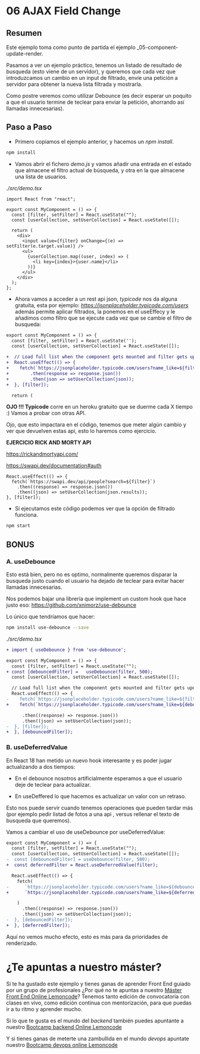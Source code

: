 # 06 AJAX Field Change

## Resumen

Este ejemplo toma como punto de partida el ejemplo \_05-component-update-render.

Pasamos a ver un ejemplo práctico, tenemos un listado de resultado de busqueda
(esto viene de un servidor), y queremos que cada vez que introduzcamos un
cambio en un input de filtrado, envíe una petición a servidor para obtener
la nueva lista filtrada y mostrarla.

Como postre veremos como utilizar Debounce (es decir esperar un poquito a
que el usuario termine de teclear para enviar la petición, ahorrando
así llamadas innecesarias).

## Paso a Paso

- Primero copiamos el ejemplo anterior, y hacemos un _npm install_.

```bash
npm install
```

- Vamos abrir el fichero _demo.js_ y vamos añadir una entrada en el
  estado que almacene el filtro actual de búsqueda, y otra en la que almacene
  una lista de usuarios.

_./src/demo.tsx_

```tsx
import React from "react";

export const MyComponent = () => {
  const [filter, setFilter] = React.useState("");
  const [userCollection, setUserCollection] = React.useState([]);

  return (
    <div>
      <input value={filter} onChange={(e) => setFilter(e.target.value)} />
      <ul>
        {userCollection.map((user, index) => (
          <li key={index}>{user.name}</li>
        ))}
      </ul>
    </div>
  );
};
```

- Ahora vamos a acceder a un rest api json, _typicode_ nos da alguna gratuita,
  esta por ejemplo: _https://jsonplaceholder.typicode.com/users_ además permite
  aplicar filtrados, la ponemos en el useEffecy y le añadimos como filtro que
  se ejecute cada vez que se cambie el filtro de busqueda:

```diff
export const MyComponent = () => {
  const [filter, setFilter] = React.useState('');
  const [userCollection, setUserCollection] = React.useState([]);

+  // Load full list when the component gets mounted and filter gets updated
+  React.useEffect(() => {
+    fetch(`https://jsonplaceholder.typicode.com/users?name_like=${filter}`)
+        .then(response => response.json())
+        .then(json => setUserCollection(json));
+  }, [filter]);

  return (
```

**OJO !!! Typicode** corre en un heroku gratuito que se duerme cada X tiempo :)
Vamos a probar con otras API.

Ojo, que esto impactara en el código, tenemos que meter algún cambio y
ver que devuelven estas api, esto lo haremos como ejercicio.

**EJERCICIO RICK AND MORTY API**

https://rickandmortyapi.com/

https://swapi.dev/documentation#auth

```tsx
React.useEffect(() => {
  fetch(`https://swapi.dev/api/people?search=${filter}`)
    .then((response) => response.json())
    .then((json) => setUserCollection(json.results));
}, [filter]);
```

- Si ejecutamos este código podemos ver que la opción de filtrado funciona.

```bash
npm start
```

## BONUS

### A. useDebounce

Esto está bien, pero no es optimo, normalmente queremos disparar la busqueda
justo cuando el usuario ha dejado de teclear para evitar hacer llamadas
innecesarias.

Nos podemos bajar una librería que implement un custom hook que hace
justo eso: https://github.com/xnimorz/use-debounce

Lo único que tendríamos que hacer:

```bash
npm install use-debounce --save
```

_./src/demo.tsx_

```diff
+ import { useDebounce } from 'use-debounce';

export const MyComponent = () => {
  const [filter, setFilter] = React.useState("");
+ const [debouncedFilter] =   useDebounce(filter, 500);
  const [userCollection, setUserCollection] = React.useState([]);

  // Load full list when the component gets mounted and filter gets updated
  React.useEffect(() => {
-    fetch(`https://jsonplaceholder.typicode.com/users?name_like=${filter}`)
+    fetch(`https://jsonplaceholder.typicode.com/users?name_like=${debouncedFilter}`)

      .then((response) => response.json())
      .then((json) => setUserCollection(json));
-  }, [filter]);
+  }, [debouncedFilter]);
```

### B. useDeferredValue

En React 18 han metido un nuevo hook interesante y es poder
jugar actualizando a dos tiempos:

- En el debounce nosotros artificialmente esperamos a
  que el usuario deje de teclear para actualizar.

- En useDeffered lo que hacemos es actualizar un valor con
  un retraso.

Esto nos puede servir cuando tenemos operaciones que pueden
tardar más (por ejemplo pedir listad de fotos a una api , versus
rellenar el texto de busqueda que queremos).

Vamos a cambiar el uso de useDebounce por useDeferredValue:

```diff
export const MyComponent = () => {
  const [filter, setFilter] = React.useState("");
  const [userCollection, setUserCollection] = React.useState([]);
-  const [debouncedFilter] = useDebounce(filter, 500);
+  const deferredFilter = React.useDeferredValue(filter);
```

```diff
  React.useEffect(() => {
    fetch(
-      `https://jsonplaceholder.typicode.com/users?name_like=${debouncedFilter}`
+      `https://jsonplaceholder.typicode.com/users?name_like=${deferredFilter}`

    )
      .then((response) => response.json())
      .then((json) => setUserCollection(json));
-  }, [debouncedFilter]);
+  }, [deferredFilter]);

```

Aquí no vemos mucho efecto, esto es más para da prioridades de renderizado.

# ¿Te apuntas a nuestro máster?

Si te ha gustado este ejemplo y tienes ganas de aprender Front End
guiado por un grupo de profesionales ¿Por qué no te apuntas a
nuestro [Máster Front End Online Lemoncode](https://lemoncode.net/master-frontend#inicio-banner)? Tenemos tanto edición de convocatoria
con clases en vivo, como edición continua con mentorización, para
que puedas ir a tu ritmo y aprender mucho.

Si lo que te gusta es el mundo del _backend_ también puedes apuntante a nuestro [Bootcamp backend Online Lemoncode](https://lemoncode.net/bootcamp-backend#bootcamp-backend/inicio)

Y si tienes ganas de meterte una zambullida en el mundo _devops_
apuntate nuestro [Bootcamp devops online Lemoncode](https://lemoncode.net/bootcamp-devops#bootcamp-devops/inicio)
